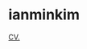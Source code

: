 # ianminkim
<a href="https://ianminkim.github.io/ianminkim/Ian Kim Resume.pdf" target="_blank">CV.</a>
